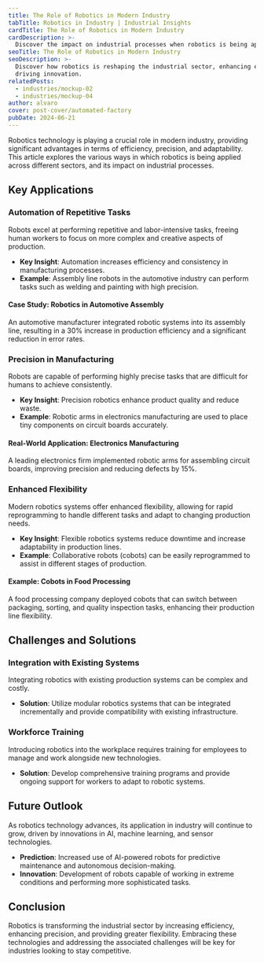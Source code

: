 ```yaml
---
title: The Role of Robotics in Modern Industry
tabTitle: Robotics in Industry | Industrial Insights
cardTitle: The Role of Robotics in Modern Industry
cardDescription: >-
  Discover the impact on industrial processes when robotics is being applied
seoTitle: The Role of Robotics in Modern Industry
seoDescription: >-
  Discover how robotics is reshaping the industrial sector, enhancing efficiency, and
  driving innovation.
relatedPosts:
  - industries/mockup-02
  - industries/mockup-04
author: alvaro
cover: post-cover/automated-factory
pubDate: 2024-06-21
---
```


Robotics technology is playing a crucial role in modern industry, providing significant
advantages in terms of efficiency, precision, and adaptability. This article explores the
various ways in which robotics is being applied across different sectors, and its impact
on industrial processes.

## Key Applications

### Automation of Repetitive Tasks

Robots excel at performing repetitive and labor-intensive tasks, freeing human workers to
focus on more complex and creative aspects of production.

- **Key Insight**: Automation increases efficiency and consistency in manufacturing
  processes.
- **Example**: Assembly line robots in the automotive industry can perform tasks such as
  welding and painting with high precision.

#### Case Study: Robotics in Automotive Assembly

An automotive manufacturer integrated robotic systems into its assembly line, resulting in
a 30% increase in production efficiency and a significant reduction in error rates.

### Precision in Manufacturing

Robots are capable of performing highly precise tasks that are difficult for humans to
achieve consistently.

- **Key Insight**: Precision robotics enhance product quality and reduce waste.
- **Example**: Robotic arms in electronics manufacturing are used to place tiny components
  on circuit boards accurately.

#### Real-World Application: Electronics Manufacturing

A leading electronics firm implemented robotic arms for assembling circuit boards,
improving precision and reducing defects by 15%.

### Enhanced Flexibility

Modern robotics systems offer enhanced flexibility, allowing for rapid reprogramming to
handle different tasks and adapt to changing production needs.

- **Key Insight**: Flexible robotics systems reduce downtime and increase adaptability in
  production lines.
- **Example**: Collaborative robots (cobots) can be easily reprogrammed to assist in
  different stages of production.

#### Example: Cobots in Food Processing

A food processing company deployed cobots that can switch between packaging, sorting, and
quality inspection tasks, enhancing their production line flexibility.

## Challenges and Solutions

### Integration with Existing Systems

Integrating robotics with existing production systems can be complex and costly.

- **Solution**: Utilize modular robotics systems that can be integrated incrementally and
  provide compatibility with existing infrastructure.

### Workforce Training

Introducing robotics into the workplace requires training for employees to manage and work
alongside new technologies.

- **Solution**: Develop comprehensive training programs and provide ongoing support for
  workers to adapt to robotic systems.

## Future Outlook

As robotics technology advances, its application in industry will continue to grow, driven
by innovations in AI, machine learning, and sensor technologies.

- **Prediction**: Increased use of AI-powered robots for predictive maintenance and
  autonomous decision-making.
- **Innovation**: Development of robots capable of working in extreme conditions and
  performing more sophisticated tasks.

## Conclusion

Robotics is transforming the industrial sector by increasing efficiency, enhancing
precision, and providing greater flexibility. Embracing these technologies and addressing
the associated challenges will be key for industries looking to stay competitive.
